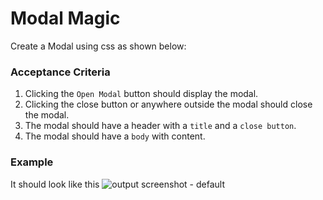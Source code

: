 # Modal Magic

Create a Modal using css as shown below:

### Acceptance Criteria

1. Clicking the `Open Modal` button should display the modal.
2. Clicking the close button or anywhere outside the modal should close the modal.
3. The modal should have a header with a `title` and a `close button`.
4. The modal should have a `body` with content.

### Example

It should look like this
![output screenshot - default](https://storage.googleapis.com/acciojob-open-file-collections/bdbf6944-33b8-4f46-b4e0-46f0726f9bfeezgif.com-video-to-gif.gif)
